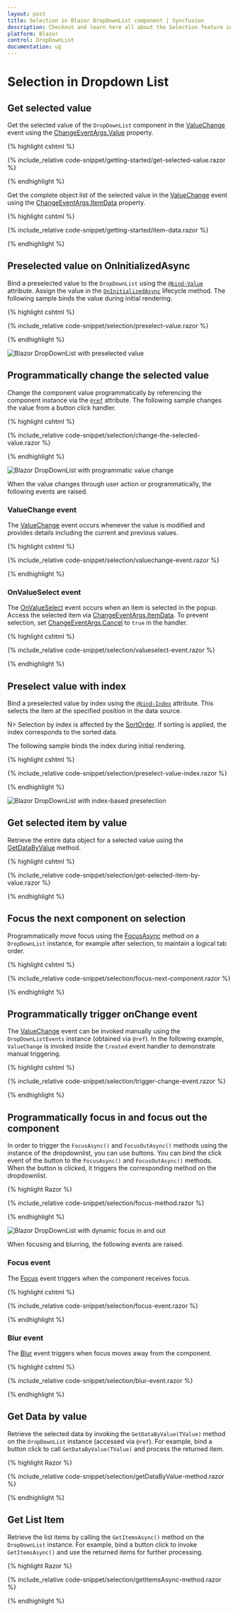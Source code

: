 ```yaml
---
layout: post
title: Selection in Blazor DropDownList component | Syncfusion
description: Checkout and learn here all about the Selection feature in Syncfusion Blazor DropDownList component and more.
platform: Blazor
control: DropDownList
documentation: ug
---
```


# Selection in Dropdown List

## Get selected value

Get the selected value of the `DropDownList` component in the [ValueChange](https://help.syncfusion.com/cr/blazor/Syncfusion.Blazor.DropDowns.DropDownListEvents-2.html#Syncfusion_Blazor_DropDowns_DropDownListEvents_2_ValueChange) event using the [ChangeEventArgs.Value](https://help.syncfusion.com/cr/blazor/Syncfusion.Blazor.DropDowns.ChangeEventArgs-2.html#Syncfusion_Blazor_DropDowns_ChangeEventArgs_2_Value) property.

{% highlight cshtml %}

{% include_relative code-snippet/getting-started/get-selected-value.razor %}

{% endhighlight %}

Get the complete object list of the selected value in the [ValueChange](https://help.syncfusion.com/cr/blazor/Syncfusion.Blazor.DropDowns.DropDownListEvents-2.html#Syncfusion_Blazor_DropDowns_DropDownListEvents_2_ValueChange) event using the [ChangeEventArgs.ItemData](https://help.syncfusion.com/cr/blazor/Syncfusion.Blazor.DropDowns.ChangeEventArgs-2.html#Syncfusion_Blazor_DropDowns_ChangeEventArgs_2_ItemData) property.

{% highlight cshtml %}

{% include_relative code-snippet/getting-started/item-data.razor %}

{% endhighlight %}

## Preselected value on OnInitializedAsync

Bind a preselected value to the `DropDownList` using the [`@bind-Value`](https://help.syncfusion.com/cr/blazor/Syncfusion.Blazor.DropDowns.SfDropDownList-2.html#Syncfusion_Blazor_DropDowns_SfDropDownList_2_Value) attribute. Assign the value in the [`OnInitializedAsync`](https://learn.microsoft.com/en-us/aspnet/core/blazor/components/lifecycle?view=aspnetcore-6.0#component-initialization-oninitializedasync) lifecycle method. The following sample binds the value during initial rendering.

{% highlight cshtml %}

{% include_relative code-snippet/selection/preselect-value.razor %}

{% endhighlight %}

![Blazor DropDownList with preselected value](./images/selection/blazor_dropdown_preselect-value.png)

## Programmatically change the selected value

Change the component value programmatically by referencing the component instance via the [`@ref`](https://learn.microsoft.com/en-us/aspnet/core/mvc/views/razor?view=aspnetcore-7.0#ref) attribute. The following sample changes the value from a button click handler.

{% highlight cshtml %}

{% include_relative code-snippet/selection/change-the-selected-value.razor %}

{% endhighlight %}

![Blazor DropDownList with programmatic value change](./images/selection/blazor_dropdown_changing-selected-value.gif)

When the value changes through user action or programmatically, the following events are raised.

### ValueChange event

The [ValueChange](https://help.syncfusion.com/cr/blazor/Syncfusion.Blazor.DropDowns.DropDownListEvents-2.html#Syncfusion_Blazor_DropDowns_DropDownListEvents_2_ValueChange) event occurs whenever the value is modified and provides details including the current and previous values.

{% highlight cshtml %}

{% include_relative code-snippet/selection/valuechange-event.razor %}

{% endhighlight %}

### OnValueSelect event

The [OnValueSelect](https://help.syncfusion.com/cr/blazor/Syncfusion.Blazor.DropDowns.DropDownListEvents-2.html#Syncfusion_Blazor_DropDowns_DropDownListEvents_2_OnValueSelect) event occurs when an item is selected in the popup. Access the selected item via [ChangeEventArgs.ItemData](https://help.syncfusion.com/cr/blazor/Syncfusion.Blazor.DropDowns.ChangeEventArgs-2.html#Syncfusion_Blazor_DropDowns_ChangeEventArgs_2_ItemData). To prevent selection, set [ChangeEventArgs.Cancel](https://help.syncfusion.com/cr/blazor/Syncfusion.Blazor.DropDowns.ChangeEventArgs-2.html#Syncfusion_Blazor_DropDowns_ChangeEventArgs_2_Cancel) to `true` in the handler.

{% highlight cshtml %}

{% include_relative code-snippet/selection/valueselect-event.razor %}

{% endhighlight %}

## Preselect value with index

Bind a preselected value by index using the [`@bind-Index`](https://help.syncfusion.com/cr/blazor/Syncfusion.Blazor.DropDowns.SfDropDownList-2.html#Syncfusion_Blazor_DropDowns_SfDropDownList_2_Index) attribute. This selects the item at the specified position in the data source.

N> Selection by index is affected by the [SortOrder](https://help.syncfusion.com/cr/blazor/Syncfusion.Blazor.DropDowns.SortOrder.html). If sorting is applied, the index corresponds to the sorted data.

The following sample binds the index during initial rendering.

{% highlight cshtml %}

{% include_relative code-snippet/selection/preselect-value-index.razor %}

{% endhighlight %}

![Blazor DropDownList with index-based preselection](./images/selection/blazor_dropdown_preselect-value-index.png)

## Get selected item by value

Retrieve the entire data object for a selected value using the [GetDataByValue](https://help.syncfusion.com/cr/blazor/Syncfusion.Blazor.DropDowns.SfDropDownList-2.html#Syncfusion_Blazor_DropDowns_SfDropDownList_2_GetDataByValue__0_) method.

{% highlight cshtml %}

{% include_relative code-snippet/selection/get-selected-item-by-value.razor %}

{% endhighlight %}

## Focus the next component on selection

Programmatically move focus using the [FocusAsync](https://help.syncfusion.com/cr/blazor/Syncfusion.Blazor.DropDowns.SfDropDownList-2.html#Syncfusion_Blazor_DropDowns_SfDropDownList_2_FocusAsync) method on a `DropDownList` instance, for example after selection, to maintain a logical tab order.

{% highlight cshtml %}

{% include_relative code-snippet/selection/focus-next-component.razor %}

{% endhighlight %}

## Programmatically trigger onChange event

The [ValueChange](https://help.syncfusion.com/cr/blazor/Syncfusion.Blazor.DropDowns.DropDownListEvents-2.html#Syncfusion_Blazor_DropDowns_DropDownListEvents_2_ValueChange) event can be invoked manually using the `DropDownListEvents` instance (obtained via `@ref`). In the following example, `ValueChange` is invoked inside the `Created` event handler to demonstrate manual triggering.

{% highlight cshtml %}

{% include_relative code-snippet/selection/trigger-change-event.razor %}

{% endhighlight %}

## Programmatically focus in and focus out the component

In order to trigger the `FocusAsync()` and `FocusOutAsync()` methods using the instance of the dropdownlist, you can use buttons. You can bind the click event of the button to the `FocusAsync()` and `FocusOutAsync()` methods. When the button is clicked, it triggers the corresponding method on the dropdownlist.

{% highlight Razor %}

{% include_relative code-snippet/selection/focus-method.razor %}

{% endhighlight %}

![Blazor DropDownList with dynamic focus in and out](./images/selection/blazor_dropdown_focus-in-out.gif)

When focusing and blurring, the following events are raised.

### Focus event

The [Focus](https://help.syncfusion.com/cr/blazor/Syncfusion.Blazor.DropDowns.DropDownListEvents-2.html#Syncfusion_Blazor_DropDowns_DropDownListEvents_2_Focus) event triggers when the component receives focus.

{% highlight cshtml %}

{% include_relative code-snippet/selection/focus-event.razor %}

{% endhighlight %}

### Blur event

The [Blur](https://help.syncfusion.com/cr/blazor/Syncfusion.Blazor.DropDowns.DropDownListEvents-2.html#Syncfusion_Blazor_DropDowns_DropDownListEvents_2_Blur) event triggers when focus moves away from the component.

{% highlight cshtml %}

{% include_relative code-snippet/selection/blur-event.razor %}

{% endhighlight %}

## Get Data by value

Retrieve the selected data by invoking the `GetDataByValue(TValue)` method on the `DropDownList` instance (accessed via `@ref`). For example, bind a button click to call `GetDataByValue(TValue)` and process the returned item.

{% highlight Razor %}

{% include_relative code-snippet/selection/getDataByValue-method.razor %}

{% endhighlight %} 

## Get List Item

Retrieve the list items by calling the `GetItemsAsync()` method on the `DropDownList` instance. For example, bind a button click to invoke `GetItemsAsync()` and use the returned items for further processing.

{% highlight Razor %}

{% include_relative code-snippet/selection/getItemsAsync-method.razor %}

{% endhighlight %}